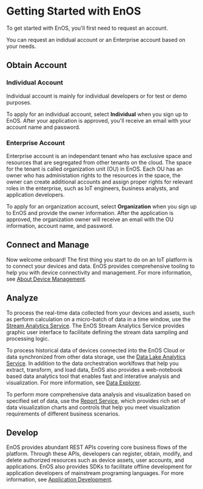 # Getting Started with EnOS

To get started with EnOS, you'll first need to request an account.

You can request an indidual account or an Enterprise account based on your needs.

## Obtain Account

### Individual Account

Individual account is mainly for individual developers or for test or demo purposes.

To apply for an individual account, select **Individual** when you sign up to EnOS. After your application is approved, you'll receive an email with your account name and password.

### Enterprise Account

Enterprise account is an independant tenant who has exclusive space and resources that are segregated from other tenants on the cloud. The space for the tenant is called organization unit (OU) in EnOS. Each OU has an owner who has administation rights to the resources in the space, the owner can create additional accounts and assign proper rights for relevant roles in the enterprise, such as IoT engineers, business analysts, and application developers.

To apply for an organization account, select **Organization** when you sign up to EnOS and provide the owner information. After the application is approved, the organization owner will receive an email with the OU information, account name, and password.

## Connect and Manage

Now welcome onboard! The first thing you start to do on an IoT platform is to connect your devices and data. EnOS provides comprehensive tooling to help you with device connectivity and management. For more information, see [About Device Management](https://www.envisioniot.com/docs/device-connection/en/latest/device_management_overview.html).

## Analyze

To process the real-time data collected from your devices and assets,  such as perform calculation on a micro-batch of data in a time window, use the [Stream Analytics Service](https://www.envisioniot.com/docs/online-data/en/latest/streaming_overview.html). The EnOS Stream Analytics Service provides graphic user interface to facilitate defining the stream data sampling and processing logic.

To process historical data of devices connected into the EnOS Cloud or data synchronized from other data storage, use the [Data Lake Analytics Service](https://www.envisioniot.com/docs/offline-data/en/latest/gettingstarted.html). In addition to the data orchestration worklfows that help you extract, transform, and load data, EnOS also provides a web-notebook based data analytics tool that enables fast and interative analysis and visualization. For more information, see [Data Explorer](https://www.envisioniot.com/docs/data-explorer/en/latest/dataexplorer_overview.html).

To perform more comprehensive data analysis and visualization based on specified set of data, use the [Report Service](https://www.envisioniot.com/docs/analysis-report/en/latest/report_overview.html), which provides rich set of data visualization charts and controls that help you meet visualization requirements of different business scenarios.

## Develop

EnOS provides abundant REST APIs covering core business flows of the platform. Through these APIs, developers can register, obtain, modify, and delete authorized resources such as device assets, user accounts, and applications. EnOS also provides SDKs to facilitate offline development for application developers of mainstream programing languages. For more information, see [Application Development](https://www.envisioniot.com/docs/app-development/en/latest/app_dev_overview.html).
